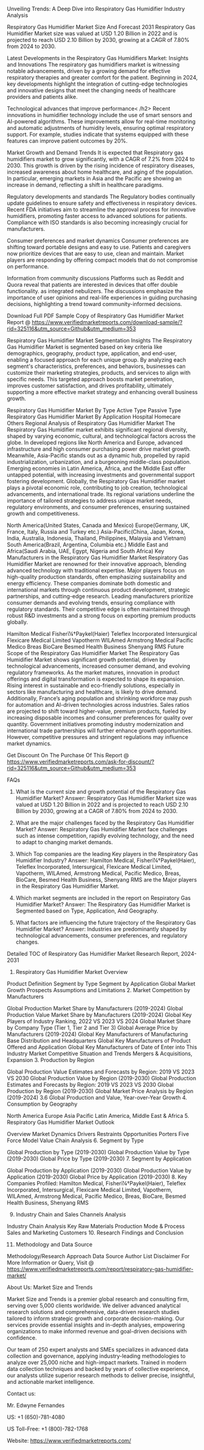 Unveiling Trends: A Deep Dive into Respiratory Gas Humidifier Industry Analysis


Respiratory Gas Humidifier Market Size And Forecast 2031
Respiratory Gas Humidifier Market size was valued at USD 1.20 Billion in 2022 and is projected to reach USD 2.10 Billion by 2030, growing at a CAGR of 7.80% from 2024 to 2030.

Latest Developments in the Respiratory Gas Humidifiers Market: Insights and Innovations
The respiratory gas humidifiers market is witnessing notable advancements, driven by a growing demand for effective respiratory therapies and greater comfort for the patient. Beginning in 2024, key developments highlight the integration of cutting-edge technologies and innovative designs that meet the changing needs of healthcare providers and patients alike.

Technological advances that improve performance< /h2>
Recent innovations in humidifier technology include the use of smart sensors and AI-powered algorithms. These improvements allow for real-time monitoring and automatic adjustments of humidity levels, ensuring optimal respiratory support. For example, studies indicate that systems equipped with these features can improve patient outcomes by 20%.

Market Growth and Demand Trends
It is expected that Respiratory gas humidifiers market to grow significantly, with a CAGR of 7.2% from 2024 to 2030. This growth is driven by the rising incidence of respiratory diseases, increased awareness about home healthcare, and aging of the population. In particular, emerging markets in Asia and the Pacific are showing an increase in demand, reflecting a shift in healthcare paradigms.

Regulatory developments and standards
The Regulatory bodies continually update guidelines to ensure safety and effectiveness in respiratory devices. Recent FDA initiatives aim to streamline the approval process for innovative humidifiers, promoting faster access to advanced solutions for patients. Compliance with ISO standards is also becoming increasingly crucial for manufacturers.

Consumer preferences and market dynamics
Consumer preferences are shifting toward portable designs and easy to use. Patients and caregivers now prioritize devices that are easy to use, clean and maintain. Market players are responding by offering compact models that do not compromise on performance.

Information from community discussions
Platforms such as Reddit and Quora reveal that patients are interested in devices that offer double functionality. as integrated nebulizers. The discussions emphasize the importance of user opinions and real-life experiences in guiding purchasing decisions, highlighting a trend toward community-informed decisions.

Download Full PDF Sample Copy of Respiratory Gas Humidifier Market Report @ https://www.verifiedmarketreports.com/download-sample/?rid=325116&utm_source=Github&utm_medium=353

Respiratory Gas Humidifier Market Segmentation Insights
The Respiratory Gas Humidifier Market is segmented based on key criteria like demographics, geography, product type, application, and end-user, enabling a focused approach for each unique group. By analyzing each segment's characteristics, preferences, and behaviors, businesses can customize their marketing strategies, products, and services to align with specific needs. This targeted approach boosts market penetration, improves customer satisfaction, and drives profitability, ultimately supporting a more effective market strategy and enhancing overall business growth.

Respiratory Gas Humidifier Market By Type
Active Type
Passive Type
Respiratory Gas Humidifier Market By Application
Hospital
Homecare
Others
Regional Analysis of Respiratory Gas Humidifier Market
The Respiratory Gas Humidifier market exhibits significant regional diversity, shaped by varying economic, cultural, and technological factors across the globe. In developed regions like North America and Europe, advanced infrastructure and high consumer purchasing power drive market growth. Meanwhile, Asia-Pacific stands out as a dynamic hub, propelled by rapid industrialization, urbanization, and a burgeoning middle-class population. Emerging economies in Latin America, Africa, and the Middle East offer untapped potential, with increasing investments and governmental support fostering development. Globally, the Respiratory Gas Humidifier market plays a pivotal economic role, contributing to job creation, technological advancements, and international trade. Its regional variations underline the importance of tailored strategies to address unique market needs, regulatory environments, and consumer preferences, ensuring sustained growth and competitiveness.

North America(United States, Canada and Mexico)
Europe(Germany, UK, France, Italy, Russia and Turkey etc.)
Asia-Pacific(China, Japan, Korea, India, Australia, Indonesia, Thailand, Philippines, Malaysia and Vietnam)
South America(Brazil, Argentina, Columbia etc.)
Middle East and Africa(Saudi Arabia, UAE, Egypt, Nigeria and South Africa)
Key Manufacturers in the Respiratory Gas Humidifier Market
Respiratory Gas Humidifier Market are renowned for their innovative approach, blending advanced technology with traditional expertise. Major players focus on high-quality production standards, often emphasizing sustainability and energy efficiency. These companies dominate both domestic and international markets through continuous product development, strategic partnerships, and cutting-edge research. Leading manufacturers prioritize consumer demands and evolving trends, ensuring compliance with regulatory standards. Their competitive edge is often maintained through robust R&D investments and a strong focus on exporting premium products globally.

Hamilton Medical
Fisherï¼†Paykel(Haier)
Teleflex Incorporated
Intersurgical
Flexicare Medical Limited
Vapotherm
WILAmed
Armstrong Medical
Pacific Medico
Breas
BioCare
Besmed Health Business
Shenyang RMS
Future Scope of the Respiratory Gas Humidifier Market
The Respiratory Gas Humidifier Market shows significant growth potential, driven by technological advancements, increased consumer demand, and evolving regulatory frameworks. As the market matures, innovation in product offerings and digital transformation is expected to shape its expansion. Rising interest in sustainable and eco-friendly solutions, especially in sectors like manufacturing and healthcare, is likely to drive demand. Additionally, France’s aging population and shrinking workforce may push for automation and AI-driven technologies across industries. Sales ratios are projected to shift toward higher-value, premium products, fueled by increasing disposable incomes and consumer preferences for quality over quantity. Government initiatives promoting industry modernization and international trade partnerships will further enhance growth opportunities. However, competitive pressures and stringent regulations may influence market dynamics.

Get Discount On The Purchase Of This Report @ https://www.verifiedmarketreports.com/ask-for-discount/?rid=325116&utm_source=Github&utm_medium=353

FAQs
1. What is the current size and growth potential of the Respiratory Gas Humidifier Market?
Answer: Respiratory Gas Humidifier Market size was valued at USD 1.20 Billion in 2022 and is projected to reach USD 2.10 Billion by 2030, growing at a CAGR of 7.80% from 2024 to 2030.

2. What are the major challenges faced by the Respiratory Gas Humidifier Market?
Answer: Respiratory Gas Humidifier Market face challenges such as intense competition, rapidly evolving technology, and the need to adapt to changing market demands.

3. Which Top companies are the leading Key players in the Respiratory Gas Humidifier Industry?
Answer: Hamilton Medical, Fisherï¼†Paykel(Haier), Teleflex Incorporated, Intersurgical, Flexicare Medical Limited, Vapotherm, WILAmed, Armstrong Medical, Pacific Medico, Breas, BioCare, Besmed Health Business, Shenyang RMS are the Major players in the Respiratory Gas Humidifier Market.

4. Which market segments are included in the report on Respiratory Gas Humidifier Market?
Answer: The Respiratory Gas Humidifier Market is Segmented based on Type, Application, And Geography.

5. What factors are influencing the future trajectory of the Respiratory Gas Humidifier Market?
Answer: Industries are predominantly shaped by technological advancements, consumer preferences, and regulatory changes.

Detailed TOC of Respiratory Gas Humidifier Market Research Report, 2024-2031
1. Respiratory Gas Humidifier Market Overview

Product Definition
Segment by Type
Segment by Application
Global Market Growth Prospects
Assumptions and Limitations
2. Market Competition by Manufacturers

Global Production Market Share by Manufacturers (2019-2024)
Global Production Value Market Share by Manufacturers (2019-2024)
Global Key Players of Industry Ranking, 2022 VS 2023 VS 2024
Global Market Share by Company Type (Tier 1, Tier 2 and Tier 3)
Global Average Price by Manufacturers (2019-2024)
Global Key Manufacturers of Manufacturing Base Distribution and Headquarters
Global Key Manufacturers of Product Offered and Application
Global Key Manufacturers of Date of Enter into This Industry
Market Competitive Situation and Trends
Mergers & Acquisitions, Expansion
3. Production by Region

Global Production Value Estimates and Forecasts by Region: 2019 VS 2023 VS 2030
Global Production Value by Region (2019-2030)
Global Production Estimates and Forecasts by Region: 2019 VS 2023 VS 2030
Global Production by Region (2019-2030)
Global Market Price Analysis by Region (2019-2024) 3.6 Global Production and Value, Year-over-Year Growth
4. Consumption by Geography

North America
Europe
Asia Pacific
Latin America, Middle East & Africa
5. Respiratory Gas Humidifier Market Outlook

Overview
Market Dynamics
Drivers
Restraints
Opportunities
Porters Five Force Model
Value Chain Analysis 
6. Segment by Type

Global Production by Type (2019-2030)
Global Production Value by Type (2019-2030)
Global Price by Type (2019-2030)
7. Segment by Application

Global Production by Application (2019-2030)
Global Production Value by Application (2019-2030)
Global Price by Application (2019-2030)
8. Key Companies Profiled: Hamilton Medical, Fisherï¼†Paykel(Haier), Teleflex Incorporated, Intersurgical, Flexicare Medical Limited, Vapotherm, WILAmed, Armstrong Medical, Pacific Medico, Breas, BioCare, Besmed Health Business, Shenyang RMS

9. Industry Chain and Sales Channels Analysis

Industry Chain Analysis
Key Raw Materials
Production Mode & Process
Sales and Marketing
Customers
10. Research Findings and Conclusion

11. Methodology and Data Source

Methodology/Research Approach
Data Source
Author List
Disclaimer
For More Information or Query, Visit @ https://www.verifiedmarketreports.com/report/respiratory-gas-humidifier-market/

About Us: Market Size and Trends

Market Size and Trends is a premier global research and consulting firm, serving over 5,000 clients worldwide. We deliver advanced analytical research solutions and comprehensive, data-driven research studies tailored to inform strategic growth and corporate decision-making. Our services provide essential insights and in-depth analyses, empowering organizations to make informed revenue and goal-driven decisions with confidence.

Our team of 250 expert analysts and SMEs specializes in advanced data collection and governance, applying industry-leading methodologies to analyze over 25,000 niche and high-impact markets. Trained in modern data collection techniques and backed by years of collective experience, our analysts utilize superior research methods to deliver precise, insightful, and actionable market intelligence.

Contact us:

Mr. Edwyne Fernandes

US: +1 (650)-781-4080

US Toll-Free: +1 (800)-782-1768

Website: https://www.verifiedmarketreports.com/
